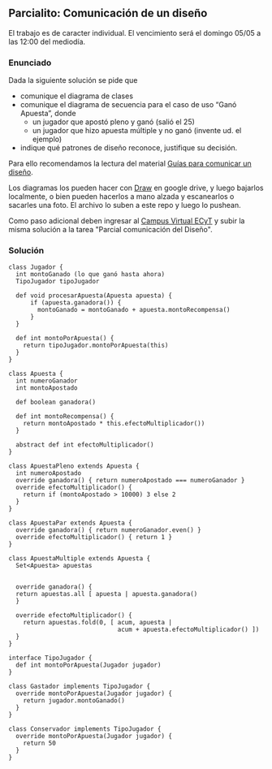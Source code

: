 
## Parcialito: Comunicación de un diseño

El trabajo es de caracter individual.
El vencimiento será el domingo 05/05 a las 12:00 del mediodía.

### Enunciado

Dada la siguiente solución se pide que 

- comunique el diagrama de clases 
- comunique el diagrama de secuencia para el caso de uso “Ganó Apuesta”, donde
  - un jugador que apostó pleno y ganó (salió el 25)
  - un jugador que hizo apuesta múltiple y no ganó (invente ud. el ejemplo)
- indique qué patrones de diseño reconoce, justifique su decisión.

Para ello recomendamos la lectura del material [Guías para comunicar un diseño](https://docs.google.com/document/d/1HGdGdDG7RAhL5j45UOFGK3F5sV2-rKHVHmPoYawHS5Y/edit?usp=sharing).

Los diagramas los pueden hacer con [Draw](draw.io) en google drive, y luego bajarlos localmente, o bien pueden hacerlos a mano alzada y escanearlos o sacarles una foto. El archivo lo suben a este repo y luego lo pushean.

Como paso adicional deben ingresar al [Campus Virtual ECyT](http://campusvirtualecyt.unsam.edu.ar/) y subir la misma solución a la tarea "Parcial comunicación del Diseño".


### Solución

```xtend
class Jugador {
  int montoGanado (lo que ganó hasta ahora)
  TipoJugador tipoJugador

  def void procesarApuesta(Apuesta apuesta) {
      if (apuesta.ganadora()) {
        montoGanado = montoGanado + apuesta.montoRecompensa()
      }
  }

  def int montoPorApuesta() {
    return tipoJugador.montoPorApuesta(this)
  }
}

class Apuesta {
  int numeroGanador
  int montoApostado

  def boolean ganadora()

  def int montoRecompensa() { 
    return montoApostado * this.efectoMultiplicador()) 
  }

  abstract def int efectoMultiplicador()
}

class ApuestaPleno extends Apuesta {
  int numeroApostado
  override ganadora() { return numeroApostado === numeroGanador }
  override efectoMultiplicador() {
    return if (montoApostado > 10000) 3 else 2
  }
}

class ApuestaPar extends Apuesta {
  override ganadora() { return numeroGanador.even() }
  override efectoMultiplicador() { return 1 }
}

class ApuestaMultiple extends Apuesta {
  Set<Apuesta> apuestas 


  override ganadora() {
  return apuestas.all [ apuesta | apuesta.ganadora()
  }

  override efectoMultiplicador() {
    return apuestas.fold(0, [ acum, apuesta | 
                              acum + apuesta.efectoMultiplicador() ])
  }
}

interface TipoJugador {
  def int montoPorApuesta(Jugador jugador)
}

class Gastador implements TipoJugador {
  override montoPorApuesta(Jugador jugador) {
    return jugador.montoGanado()
  }
}

class Conservador implements TipoJugador {
  override montoPorApuesta(Jugador jugador) {
    return 50
  }
}
```
